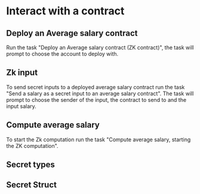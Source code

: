# Interact with a contract

## Deploy an Average salary contract 

Run the task "Deploy an Average salary contract (ZK contract)", the task will prompt to choose the
account to deploy with.

## Zk input

To send secret inputs to a deployed average salary contract run the task 
"Send a salary as a secret input to an average salary contract". The task will prompt to choose the
sender of the input, the contract to send to and the input salary.

## Compute average salary

To start the Zk computation run the task "Compute average salary, starting the ZK computation".

## Secret types


## Secret Struct



